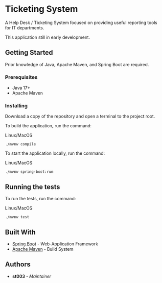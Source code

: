 # Ticketing System

A Help Desk / Ticketing System focused on providing useful reporting tools for IT departments.

This application still in early development.

## Getting Started

Prior knowledge of Java, Apache Maven, and Spring Boot are required.

### Prerequisites

* Java 17+
* Apache Maven

### Installing

Download a copy of the repository and open a terminal to the project root.

To build the application, run the command:

Linux/MacOS
```
./mvnw compile
```

To start the application locally, run the command:

Linux/MacOS
```
./mvnw spring-boot:run
```

## Running the tests

To run the tests, run the command:

Linux/MacOS
```
./mvnw test
```

## Built With

* [Spring Boot](https://spring.io/projects/spring-boot/maven) - Web-Application Framework
* [Apache Maven](https://maven.apache.org/) - Build System

## Authors

* **st003** - *Maintainer*
